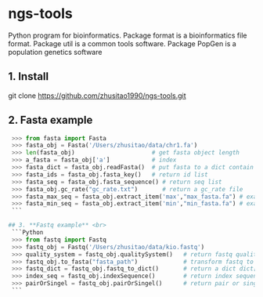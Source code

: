 # ngs-tools

Python program for bioinformatics. Package format is a bioinformatics file format. Package util is a common tools software. Package PopGen is a population genetics software

## 1. **Install** <br>
   git clone https://github.com/zhusitao1990/ngs-tools.git <br>

## 2. **Fasta example** <br>
   ```Python
    >>> from fasta import Fasta
    >>> fasta_obj = Fasta('/Users/zhusitao/data/chr1.fa')
    >>> len(fasta_obj)                      # get fasta object length
    >>> a_fasta = fasta_obj['a']            # index
    >>> fasta_dict = fasta_obj.readFasta()  # put fasta to a dict contain id and seq
    >>> fasta_ids = fasta_obj.fasta_key()   # return id list
    >>> fasta_seq = fasta_obj.fasta_sequence() # return seq list
    >>> fasta_obj.gc_rate("gc_rate.txt")       # return a gc_rate file
    >>> fasta_max_seq = fasta_obj.extract_item('max',"max_fasta.fa") # exact a max length fasta
    >>> fasta_min_seq = fasta_obj.extract_item('min',"min_fasta.fa") # exact a min length fasta
    ```

## 3. **Fastq example** <br>
    ```Python
    >>> from fastq import Fastq
    >>> fastq_obj = Fastq('/Users/zhusitao/data/kio.fastq')
    >>> quality_system = fastq_obj.qualitySystem()   # return fastq quality system
    >>> fastq_obj.to_fasta("fasta_path")             # transform fastq to fasta
    >>> fastq_dict = fastq_obj.fastq_to_dict()       # return a dict dict[key] = fastq_record
    >>> index_seq = fastq_obj.indexSequence()        # return index sequence if exist
    >>> pairOrSingel = fastq_obj.pairOrSingel()      # return pair or singel
    ```

